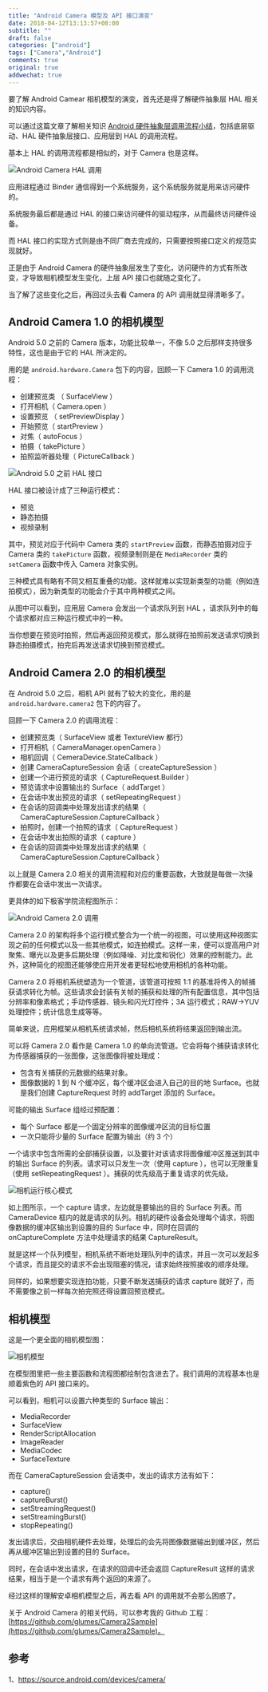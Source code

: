 ```yaml
---
title: "Android Camera 模型及 API 接口演变"
date: 2018-04-12T13:13:57+08:00
subtitle: ""
draft: false
categories: ["android"]
tags: ["Camera","Android"]
comments: true
original: true
addwechat: true
---
```


要了解 Android Camear 相机模型的演变，首先还是得了解硬件抽象层 HAL 相关的知识内容。

<!--more-->

可以通过这篇文章了解相关知识 [Android 硬件抽象层调用流程小结](https://glumes.com/post/android/android-hal-summary/)，包括底层驱动、HAL 硬件抽象层接口、应用层到 HAL 的调用流程。

基本上 HAL 的调用流程都是相似的，对于 Camera 也是这样。

![Android Camera HAL 调用](http://7xqe3m.com1.z0.glb.clouddn.com/blog_camera_java_to_kernel.png)

应用进程通过 Binder 通信得到一个系统服务，这个系统服务就是用来访问硬件的。

系统服务最后都是通过 HAL 的接口来访问硬件的驱动程序，从而最终访问硬件设备。

而 HAL 接口的实现方式则是由不同厂商去完成的，只需要按照接口定义的规范实现就好。

正是由于 Android Camera 的硬件抽象层发生了变化，访问硬件的方式有所改变，才导致相机模型发生变化，上层 API 接口也就随之变化了。

当了解了这些变化之后，再回过头去看 Camera 的 API 调用就显得清晰多了。

## Android Camera 1.0 的相机模型

Android 5.0 之前的 Camera 版本，功能比较单一，不像 5.0 之后那样支持很多特性，这也是由于它的 HAL 所决定的。

用的是 `android.hardware.Camera` 包下的内容，回顾一下 Camera 1.0 的调用流程：

*	创建预览类 （ SurfaceView ）
*	 打开相机（ Camera.open ） 
*	 设置预览 （ setPreviewDisplay ）
*	 开始预览（ startPreview ）
*	 对焦（ autoFocus ）
*	 拍摄（ takePicture ）
*	 拍照监听器处理（ PictureCallback ）

![Android 5.0 之前 HAL 接口](http://7xqe3m.com1.z0.glb.clouddn.com/blog_camera_block.png)

HAL 接口被设计成了三种运行模式：

*	预览
*	静态拍摄
*	视频录制

其中，预览对应于代码中 Camera 类的 `startPreview` 函数，而静态拍摄对应于 Camera 类的 `takePicture` 函数，视频录制则是在 `MediaRecorder` 类的 `setCamera` 函数中传入 Camera 对象实例。

三种模式具有略有不同又相互重叠的功能。这样就难以实现新类型的功能（例如连拍模式），因为新类型的功能会介于其中两种模式之间。

从图中可以看到，应用层 Camera 会发出一个请求队列到 HAL ，请求队列中的每个请求都对应三种运行模式中的一种。

当你想要在预览时拍照，然后再返回预览模式，那么就得在拍照前发送请求切换到静态拍摄模式，拍完后再发送请求切换到预览模式。


## Android Camera 2.0 的相机模型

在 Android 5.0 之后，相机 API 就有了较大的变化，用的是 `android.hardware.camera2` 包下的内容了。

回顾一下 Camera 2.0 的调用流程：

*	创建预览类（ SurfaceView 或者 TextureView 都行）
*	打开相机（ CameraManager.openCamera ）
*	相机回调（ CemeraDevice.StateCallback ）
*	创建 CameraCaptureSession 会话（ createCaptureSession ）
*	创建一个进行预览的请求（ CaptureRequest.Builder ）
*	预览请求中设置输出的 Surface（ addTarget ）
*	在会话中发出预览的请求（ setRepeatingRequest ）
*	在会话的回调类中处理发出请求的结果（ CameraCaptureSession.CaptureCallback ）
*	拍照时，创建一个拍照的请求（ CaptureRequest ）
*	在会话中发出拍照的请求（ capture ）
*	在会话的回调类中处理发出请求的结果（ CameraCaptureSession.CaptureCallback ）

以上就是 Camera 2.0 相关的调用流程和对应的重要函数，大致就是每做一次操作都要在会话中发出一次请求。

更具体的如下极客学院流程图所示：

![Android Camera 2.0 调用](http://wiki.jikexueyuan.com/project/android-actual-combat-skills/images/33-3.png)


Camera 2.0 的架构将多个运行模式整合为一个统一的视图，可以使用这种视图实现之前的任何模式以及一些其他模式，如连拍模式。这样一来，便可以提高用户对聚焦、曝光以及更多后期处理（例如降噪、对比度和锐化）效果的控制能力。此外，这种简化的视图还能够使应用开发者更轻松地使用相机的各种功能。


Camera 2.0 将相机系统塑造为一个管道，该管道可按照 1:1 的基准将传入的帧捕获请求转化为帧。这些请求会封装有关帧的捕获和处理的所有配置信息，其中包括分辨率和像素格式；手动传感器、镜头和闪光灯控件；3A 运行模式；RAW->YUV 处理控件；统计信息生成等等。

简单来说，应用框架从相机系统请求帧，然后相机系统将结果返回到输出流。

可以将 Camera 2.0 看作是 Camera 1.0 的单向流管道。它会将每个捕获请求转化为传感器捕获的一张图像，这张图像将被处理成：

*	包含有关捕获的元数据的结果对象。
*	图像数据的 1 到 N 个缓冲区，每个缓冲区会进入自己的目的地 Surface。也就是我们创建 CaptureRequest 时的 addTarget 添加的 Surface。

可能的输出 Surface 组经过预配置：

*	每个 Surface 都是一个固定分辨率的图像缓冲区流的目标位置
*	一次只能将少量的 Surface 配置为输出（约 3 个）


一个请求中包含所需的全部捕获设置，以及要针对该请求将图像缓冲区推送到其中的输出 Surface 的列表。请求可以只发生一次（使用 capture ），也可以无限重复（使用 setRepeatingRequest ）。捕获的优先级高于重复请求的优先级。

![相机运行核心模式](http://7xqe3m.com1.z0.glb.clouddn.com/camera_simple_model.png)


如上图所示，一个 capture 请求，左边就是要输出的目的 Surface 列表。而 CameraDevice 框内的就是请求的队列。相机的硬件设备会处理每个请求，将图像数据的缓冲区输出到设置的目的 Surface 中，同时在回调的 onCaptureComplete 方法中处理请求的结果 CaptureResult。

就是这样一个队列模型，相机系统不断地处理队列中的请求，并且一次可以发起多个请求，而且提交的请求不会出现阻塞的情况，请求始终按照接收的顺序处理。

同样的，如果想要实现连拍功能，只要不断发送捕获的请求 capture 就好了，而不需要像之前一样每次拍完照还得设置回预览模式。


## 相机模型


这是一个更全面的相机模型图：

![相机模型](http://7xqe3m.com1.z0.glb.clouddn.com/camera_model.png)


在模型图里把一些主要函数和流程图都绘制包含进去了。我们调用的流程基本也是顺着紫色的 API 接口来的。

可以看到，相机可以设置六种类型的 Surface 输出：

*	MediaRecorder
*	SurfaceView
*	RenderScriptAllocation
*	ImageReader
*	MediaCodec
*	SurfaceTexture

而在 CameraCaptureSession 会话类中，发出的请求方法有如下：

*	capture()
*	captureBurst()
*	setStreamingRequest()
*	setStreamingBurst()
*	stopRepeating()

发出请求后，交由相机硬件去处理，处理后的会先将图像数据输出到缓冲区，然后再从缓冲区输出到设置的目的 Surface。

同时，在会话中发出请求，在请求的回调中还会返回 CaptureResult 这样的请求结果，相当于是一个请求有两个返回的来源了。

经过这样的理解安卓相机模型之后，再去看 API 的调用就不会那么困惑了。

关于 Android Camera 的相关代码，可以参考我的 Github 工程：[https://github.com/glumes/Camera2Sample](https://github.com/glumes/Camera2Sample)。

## 参考
1、https://source.android.com/devices/camera/
